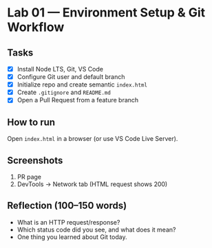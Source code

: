 # Lab 01 — Environment Setup & Git Workflow

## Tasks
- [x] Install Node LTS, Git, VS Code
- [x] Configure Git user and default branch
- [x] Initialize repo and create semantic `index.html`
- [x] Create `.gitignore` and `README.md`
- [x] Open a Pull Request from a feature branch

## How to run
Open `index.html` in a browser (or use VS Code Live Server).

## Screenshots
1) PR page  
2) DevTools → Network tab (HTML request shows 200)

## Reflection (100–150 words)
- What is an HTTP request/response?
- Which status code did you see, and what does it mean?
- One thing you learned about Git today.
